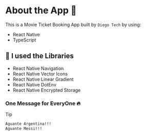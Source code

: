 # About the App 📱

This is a Movie Ticket Booking App built by `Diego Tech` by using:

- React Native
- TypeScript

## 🚀 I used the Libraries

- React Native Navigation
- React Native Vector Icons
- React Native Linear Gradient
- React Native DotEnv
- React Native Encrypted Storage

### One Message for EveryOne 🔥

> [!TIP]
> ```bash
> Aguante Argentina!!!
> Aguante Messi!!!
> ```